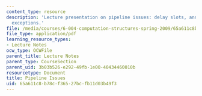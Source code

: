 ```yaml
---
content_type: resource
description: 'Lecture presentation on pipeline issues: delay slots, annulment, and
  exceptions.'
file: /media/courses/6-004-computation-structures-spring-2009/65a611c8b78cf36527bcfb11d03b49f3_MIT6_004s09_lec23.pdf
file_type: application/pdf
learning_resource_types:
- Lecture Notes
ocw_type: OCWFile
parent_title: Lecture Notes
parent_type: CourseSection
parent_uid: 3b03b526-e292-49fb-1e00-40434460010b
resourcetype: Document
title: Pipeline Issues
uid: 65a611c8-b78c-f365-27bc-fb11d03b49f3
---
```

